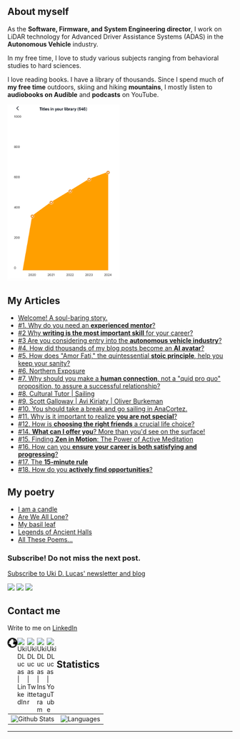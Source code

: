 ## About myself 

As the **Software, Firmware, and System Engineering director**, I work on LiDAR technology for Advanced Driver Assistance Systems (ADAS) in the **Autonomous Vehicle** industry.

In my free time, I love to study various subjects ranging from behavioral studies to hard sciences.

I love reading books. I have a library of thousands. 
Since I spend much of **my free time** outdoors, skiing and hiking **mountains**, I mostly listen to **audiobooks on Audible** and **podcasts** on YouTube.

<img src="https://github.com/UkiDLucas/UkiDLucas/blob/main/audible.jpg" width="250" />



## My Articles 
-  [Welcome! A soul-baring story.](https://ukidlucas.beehiiv.com/p/welcome)
-  [#1. Why do you need an **experienced mentor**?](https://ukidlucas.beehiiv.com/p/uki-d-lucas-adventures-science-meditations-1)
-  [#2 Why **writing is the most important skill** for your career?](https://ukidlucas.beehiiv.com/p/important-skill-career-startup-personal-growth)
-  [#3 Are you considering entry into the **autonomous vehicle industry**?](https://ukidlucas.beehiiv.com/p/entering-autonomous-vehicle-industry-start-3)
-  [#4. How did thousands of my blog posts become an **AI avatar**?](https://ukidlucas.beehiiv.com/p/thousands-blog-posts-became-ai-avatar-4)
-  [#5. How does "Amor Fati," the quintessential **stoic principle**, help you keep your sanity?](https://ukidlucas.beehiiv.com/p/amor-fati-quintessential-stoic-principle-5)
-  [#6. Northern Exposure](https://ukidlucas.beehiiv.com/p/6-norther-exposure)
-  [#7. Why should you make a **human connection**, not a "quid pro quo" proposition, to assure a successful relationship?](https://ukidlucas.beehiiv.com/p/7-make-human-connection-not-quid-pro-quo-proposition)
-  [#8. Cultural Tutor | Sailing](https://ukidlucas.beehiiv.com/p/8-letters)
-  [#9. Scott Galloway | Avi Kiriaty | Oliver Burkeman](https://ukidlucas.beehiiv.com/p/9-ukis-stoa-sophia-scott-galloway-avi-kiriaty-oliver-burkeman)
-  [#10. You should take a break and go sailing in AnaCortez.](https://ukidlucas.beehiiv.com/p/10-ukis-stoa-sophia-anacortez-sailing)
-  [#11. Why is it important to realize **you are not special**?](https://ukidlucas.beehiiv.com/p/11-ukis-stoa-sophia-response-feedback)
-  [#12. How is **choosing the right friends** a crucial life choice?](https://ukidlucas.beehiiv.com/p/12-ukis-stoa-sophia-celebrating-friendship)
-  [#14. **What can I offer you**? More than you'd see on the surface!](https://ukidlucas.beehiiv.com/p/14-can-offer-youd-see-surface)
-  [#15. Finding **Zen in Motion**: The Power of Active Meditation](https://ukidlucas.beehiiv.com/p/finding-zen-motion-power-active-meditation)
-  [#16. How can you **ensure your career is both satisfying and progressing**?](https://ukidlucas.beehiiv.com/p/16-can-ensure-career-satisfying-progressing)
-  [#17. The **15-minute rule**](https://ukidlucas.beehiiv.com/p/17-15minute-rule)
-  [#18. How do you **actively find opportunities**?](https://ukidlucas.beehiiv.com/p/18-actively-find-opportunities)

## My poetry
-  [I am a candle](https://ukidlucas.beehiiv.com/p/i-am-a-candle)
-  [Are We All Lone?](https://ukidlucas.beehiiv.com/p/are-we-all-lone)
-  [My basil leaf](https://ukidlucas.beehiiv.com/p/my-basil-leaf-poem)
-  [Legends of Ancient Halls](https://ukidlucas.beehiiv.com/p/legends-of-ancient-halls)
-  [All These Poems…](https://ukidlucas.beehiiv.com/p/all-these-poems)


### Subscribe! Do not miss the next post.

[Subscribe to Uki D. Lucas' newsletter and blog](https://ukidlucas.beehiiv.com/)


![](subscribe.svg)
![](/subscribe.svg)
![](.subscribe.svg)




## Contact me
Write to me on [LinkedIn][linkedin] 
 
<!-- Complete list of emoji: https://gist.github.com/rxaviers/7360908 -->

[<img align="left" alt="UkiDLucas" width="22px" src="https://raw.githubusercontent.com/iconic/open-iconic/master/svg/globe.svg" />][website]
[<img align="left" alt="UkiDLucas | LinkedIn" width="22px" src="https://cdn.jsdelivr.net/npm/simple-icons@v3/icons/linkedin.svg" />][linkedin]
[<img align="left" alt="UkiDLucas | Twitter" width="22px" src="https://cdn.jsdelivr.net/npm/simple-icons@v3/icons/twitter.svg" />][twitter]
[<img align="left" alt="UkiDLucas | Instagram" width="22px" src="https://cdn.jsdelivr.net/npm/simple-icons@v3/icons/instagram.svg" />][instagram]
[<img align="left" alt="UkiDLucas | YouTube" width="22px" src="https://cdn.jsdelivr.net/npm/simple-icons@v3/icons/youtube.svg" />][youtube]

<br />

## Statistics 
<!-- https://github.com/anuraghazra/github-readme-stats -->
<table style="border: 1px solid transparent" >
<tr>
  <td>
      <img alt="Github Stats" 
       src="https://github-readme-stats.vercel.app/api?username=UkiDLucas&show_icons=true&hide_border=true&count_private=true&include_all_commits=true&hide=contribs" 
       />
  </td>
  <td>
      <img alt="Languages" 
       src="https://github-readme-stats.vercel.app/api/top-langs/?username=UkiDLucas&layout=pie&langs_count=20&count_private=true&include_all_commits=true&hide_border=true&hide=HTML,jupyter%20notebook,LilyPond,JavaScript,CSS,MakeFile,Tex,C,Make,CMake,Rust&size_weight=0.4&count_weight=0.6" 
       />
  </td>
</tr>
<table>
   

<hr />
 


 
 
[website]: https://www.UkiDLucas.com
[medium]: https://UkiDLucas.medium.com/
[twitter]: https://twitter.com/UkiDLucas
[youtube]: https://youtube.com/UkiDLucas
[instagram]: https://instagram.com/UkiDLucas
[linkedin]: https://linkedin.com/in/UkiDLucas
[google scholar]: https://scholar.google.com/citations?hl=en&user=hBKIwg4AAAAJ&view_op=list_works&sortby=pubdate
